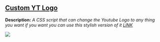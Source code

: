 ## [Custom YT Logo](https://github.com/Chaotiic/Discord-Themes/blob/master/Themes/Quiet.theme.css)

**Description:** <i>A CSS script that can change the Youtube Logo to any thing you want if you want you can use this stylish version of it <a href="https://userstyles.org/styles/148593/mlp-youtube-logo-s-fixed">LINK</a></i> 

![](https://userstyles.org/style_screenshots/148593_after.gif)
